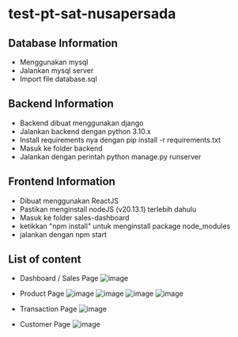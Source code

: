 # test-pt-sat-nusapersada
## Database Information
- Menggunakan mysql
- Jalankan mysql server
- Import file database.sql
## Backend Information
- Backend dibuat menggunakan django
- Jalankan backend dengan python 3.10.x
- Install requirements nya dengan pip install -r requirements.txt
- Masuk ke folder backend
- Jalankan dengan perintah python manage.py runserver
## Frontend Information
- Dibuat menggunakan ReactJS
- Pastikan menginstall nodeJS (v20.13.1) terlebih dahulu
- Masuk ke folder sales-dashboard
- ketikkan "npm install" untuk menginstall package node_modules
- jalankan dengan npm start
## List of content
- Dashboard / Sales Page
![image](https://github.com/user-attachments/assets/58bc22b4-90b2-4ec3-a12b-3c1f7c444ad2)

- Product Page
![image](https://github.com/user-attachments/assets/1fce92ed-bdfc-4ac3-b9bd-2bebf8df6016)
![image](https://github.com/user-attachments/assets/8fbe89b0-47c2-47f9-894c-d635ca9a422c)
![image](https://github.com/user-attachments/assets/22f4cc3e-fd85-426e-a8d6-8acbde39526a)
![image](https://github.com/user-attachments/assets/ac6cae4a-7763-4d76-a041-d54de3fffbfc)

- Transaction Page
![image](https://github.com/user-attachments/assets/98308a93-10be-4cf6-a680-b5209e1324ca)

- Customer Page
![image](https://github.com/user-attachments/assets/dcad15e7-1653-486d-bf8c-f45efca61257)

